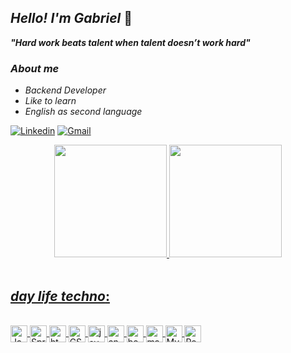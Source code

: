 ## _Hello! I'm Gabriel_ 👋


***"Hard work beats talent  when talent doesn’t work hard"***

### _About me_
- _Backend Developer_
- _Like to learn_
- _English as second language_

[![Linkedin](https://img.shields.io/badge/LinkedIn-0077B5?style=for-the-badge&logo=linkedin&logoColor=white)](https://www.linkedin.com/in/gabriel-ivens/)
[![Gmail](	https://img.shields.io/badge/Gmail-D14836?style=for-the-badge&logo=gmail&logoColor=white)](ivensg9@gmail.com)

<div align="center">
  <a href="https://github.com/GabrielIvens">
  <img height="180em" src="https://github-readme-stats.vercel.app/api?username=GabrielIvens&show_icons=true&theme=dracula&include_all_commits=true&count_private=true"/>
  <img height="180em" src="https://github-readme-stats.vercel.app/api/top-langs/?username=GabrielIvens&layout=compact&langs_count=7&theme=dracula"/>
</div><br>

## _day life techno_:

<div style="display: inline_block"><br/>
     <img align="center" alt=Java height="27" src="https://img.shields.io/badge/Java-ED8B00?style=for-the-badge&logo=java&logoColor=white" />
    <img align="center" alt=Spring height="27" src="https://img.shields.io/badge/Spring-6DB33F?style=for-the-badge&logo=spring&logoColor=white" />
    <img align="center" alt=html5 height="27" src="https://img.shields.io/badge/HTML5-E34F26?style=for-the-badge&logo=html5&logoColor=white" />
    <img align="center" alt=CSS height="27" src="https://img.shields.io/badge/CSS-239120?&style=for-the-badge&logo=css3&logoColor=white" />
    <img align="center" alt=javascript height="27" src="https://img.shields.io/badge/JavaScript-F7DF1E?style=for-the-badge&logo=javascript&logoColor=black" />
    <img align="center" alt=angular height="27" src="	https://img.shields.io/badge/Angular-DD0031?style=for-the-badge&logo=angular&logoColor=white" />
    <img align="center" alt=bootstrap height="27" src="https://img.shields.io/badge/Bootstrap-563D7C?style=for-the-badge&logo=bootstrap&logoColor=white" />
    <img align="center" alt=material-ui height="27" src="https://img.shields.io/badge/Material--UI-0081CB?style=for-the-badge&logo=material-ui&logoColor=white"/> 
    <img align="center" alt=MySql height="27" src="https://img.shields.io/badge/MySQL-00000F?style=for-the-badge&logo=mysql&logoColor=white"/> 
    <img align="center" alt=PostgreeSQL height="27" src="https://img.shields.io/badge/PostgreSQL-316192?style=for-the-badge&logo=postgresql&logoColor=white"/> 
</div><br>



